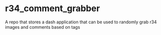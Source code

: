 # r34_comment_grabber
A repo that stores a dash application that can be used to randomly grab r34 images and comments based on tags
